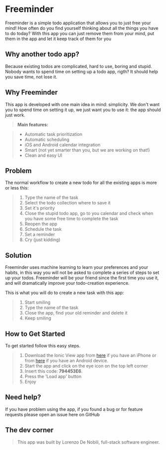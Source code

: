 # Freeminder #

Freeminder is a simple todo application that allows you to just free your mind! How often do you find yourself thinking about all the things you have to do today? With this app you can just remove them from your mind, put them in the app and let it keep track of them for you

## Why another todo app? ##
Because existing todos are complicated, hard to use, boring and stupid. Nobody wants to spend time on setting up a todo app, rigth? It should help you save time, not lose it.

## Why Freeminder 
This app is developed with one main idea in mind: simplicity. We don't want you to spend time on setting it up, we just want you to use it: the app should just work.

  > **Main features:**
  
  >- Automatic task prioritization
  >- Automatic scheduling
  >- iOS and Android calendar integration
  >- Smart (not yet smarter than you, but we are working on that!)
  >- Clean and easy UI

## Problem ##
  The normal workflow to create a new todo for all the existing apps is more or less this:
  
  >1. Type the name of the task
  >2. Select the todo collection where to save it
  >3. Set it's priority
  >4. Close the stupid todo app, go to you calendar and check when you have some free time to complete the task
  >5. Reopen the app
  >6. Schedule the task
  >7. Set a reminder
  >8. Cry (just kidding)

## Solution ##
  Freeminder uses machine learning to learn your preferences and your habits, in this way you will not be asked to complete a series of steps to set up your todos. Freeminder will be your friend since the first time you use it, and will dramatically improve your todo-creation experience.

  This is what you will do to create a new task with this app:
  
  >1. Start smiling
  >2. Type the name of the task
  >3. Close the app, find your old reminder and delete it
  >4. Keep smiling

## How to Get Started ##
  To get started follow this easy steps.

  >1. Download the Ionic View app from [here](https://itunes.apple.com/us/app/ionic-view/id849930087?ls=1&mt=8) if you have an iPhone or from [here](https://play.google.com/store/apps/details?id=com.ionic.viewapp) if you have an Android device.
  >2. Start the app and click on the eye icon on the top left corner
  >3. Insert this code: **794453E6**.
  >4. Press the 'Load app' button
  >5. Enjoy

## Need help? ##
  If you have problem using the app, if you found a bug or for feature requests please open an issue here on GitHub

## The dev corner ##
  > This app was built by Lorenzo De Nobili, full-stack software engineer. 
